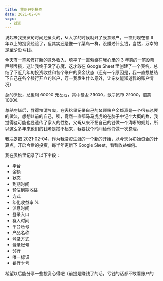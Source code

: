 ```yaml
---
title: 重新开始投资
date: 2021-02-04
tags:
  - 投资
---
```


说起来我投资的时间还蛮久的，从大学的时候就开了股票账户，一直到现在有 8 年以上的投资经验了，但其实还是像一个菜鸟一样，没赚过什么钱，当然，万幸的是至少没亏钱。

今天有一笔股市打新的意外收入，填平了一直萦绕在我心里的 3 年前的一笔股票巨额亏损，这让我终于没了心魔，这才敢在 Google Sheet 里创建了一个表格，总结了下近几年的投资收益和各个账户的资金状态（还有一个原因是，我一直想总结下自己在各个银行开立的账户，万一我发生什么意外，让亲友能知道我的账户情况）

总的来说，总盈利 60000 元左右，其中基金 25000，数字货币 25000，股票 10000.

总结完毕后，觉得神清气爽，在表格里记录自己的各项账户余额真是一个很有必要的做法，想想以前的自己，唉，竟然一直都马马虎虎的在脑子中记个大概的数，我觉得这可能也是遗传了家人的性格，父母从来不把自己的钱做一个清晰的规划，所以这么多年来他们的钱老是攒不起来，我要找个时间给他们做一次整理。

我决定把 2021-02-04，作为我投资生涯的一个新的开始，以今天为初始资金的计算点，开启今后的投资，每半年更新下 Google Sheet，看看收益如何。

我在表格里记录了以下字段：

- 平台
- 金额
- 状态
- 到期时间
- 预估到期收益
- 方式
- 年化收益率 %
- 派息时间
- 登录入口
- 存入时间
- 平台账号
- 产品名称
- 登录方式
- 登录账号
- 分行
- 唯一标识
- 银行卡号

希望以后能分享一些投资心得吧（前提是赚钱了的话，亏钱的话都不敢看账户的
